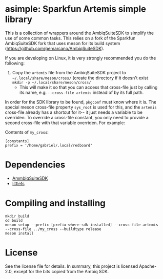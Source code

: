 # asimple: Sparkfun Artemis simple library

This is a collection of wrappers around the AmbiqSuiteSDK to simplify the use
of some common tasks. This relies on a fork of the Sparkfun AmbiqSuiteSDK fork
that uses meson for its build system
(https://github.com/gemarcano/AmbiqSuiteSDK).

If you are developing on Linux, it is very strongly recommended you do the
following:

 1. Copy the `artemis` file from the AmbiqSuiteSDK project to
    `~/.local/share/meson/cross/` (create the directory if it doesn't exist
    `mkdir -p ~/.local/share/meson/cross/`
    - This will make it so that you can access that cross-file just by calling
      its name, e.g. `--cross-file artemis` instead of by its full
      path.

In order for the SDK library to be found, `pkgconf` must know where it is. The
special meson cross-file property `sys_root` is used for this, and the
`artemis` cross-file already has a shortcut for it-- it just needs a
variable to be overriden. To override a cross-file constant, you only need to
provide a second cross-file with that variable overriden. For example:

Contents of `my_cross`:
```
[constants]
prefix = '/home/gabriel/.local/redboard'
```

# Dependencies

 - [AmmbiqSuiteSDK](https://github.com/gemarcano/AmbiqSuiteSDK)
 - [littlefs](https://github.com/littlefs-project/littlefs)

# Compiling and installing
```
mkdir build
cd build
meson setup --prefix [prefix-where-sdk-installed] --cross-file artemis --cross-file ../my_cross --buildtype release
meson install
```

# License

See the license file for details. In summary, this project is licensed
Apache-2.0, except for the bits copied from the Ambiq SDK.
